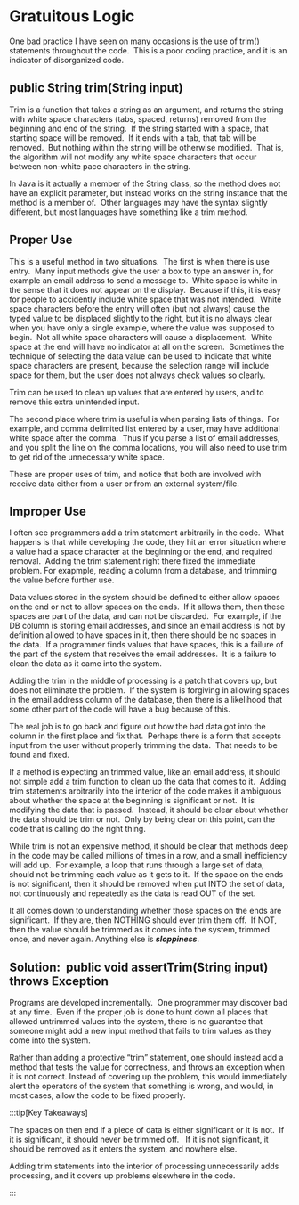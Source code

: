 #  Gratuitous Logic

One bad practice I have seen on many occasions is the use of trim() statements throughout the code.  This is a poor coding practice, and it is an indicator of disorganized code.

## public String trim(String input)

Trim is a function that takes a string as an argument, and returns the string with white space characters (tabs, spaced, returns) removed from the beginning and end of the string.  If the string started with a space, that starting space will be removed.  If it ends with a tab, that tab will be removed.  But nothing within the string will be otherwise modified.  That is, the algorithm will not modify any white space characters that occur between non-white pace characters in the string.  

In Java is it actually a member of the String class, so the method does not have an explicit parameter, but instead works on the string instance that the method is a member of.  Other languages may have the syntax slightly different, but most languages have something like a trim method.

## Proper Use

This is a useful method in two situations.  The first is when there is use entry.  Many input methods give the user a box to type an answer in, for example an email address to send a message to.  White space is white in the sense that it does not appear on the display.  Because if this, it is easy for people to accidently include white space that was not intended.  White space characters before the entry will often (but not always) cause the typed value to be displaced slightly to the right, but it is no always clear when you have only a single example, where the value was supposed to begin.  Not all white space characters will cause a displacement.  White space at the end will have no indicator at all on the screen.  Sometimes the technique of selecting the data value can be used to indicate that white space characters are present, because the selection range will include space for them, but the user does not always check values so clearly.  

Trim can be used to clean up values that are entered by users, and to remove this extra unintended input.  

The second place where trim is useful is when parsing lists of things.  For example, and comma delimited list entered by a user, may have additional white space after the comma.  Thus if you parse a list of email addresses, and you split the line on the comma locations, you will also need to use trim to get rid of the unnecessary white space.  

These are proper uses of trim, and notice that both are involved with receive data either from a user or from an external system/file.

## Improper Use

I often see programmers add a trim statement arbitrarily in the code.  What happens is that while developing the code, they hit an error situation where a value had a space character at the beginning or the end, and required removal.  Adding the trim statement right there fixed the immediate problem. For exapmple, reading a column from a database, and trimming the value before further use. 

Data values stored in the system should be defined to either allow spaces on the end or not to allow spaces on the ends.  If it allows them, then these spaces are part of the data, and can not be discarded.  For example, if the DB column is storing email addresses, and since an email address is not by definition allowed to have spaces in it, then there should be no spaces in the data.  If a programmer finds values that have spaces, this is a failure of the part of the system that receives the email addresses.  It is a failure to clean the data as it came into the system. 

Adding the trim in the middle of processing is a patch that covers up, but does not eliminate the problem.  If the system is forgiving in allowing spaces in the email address column of the database, then there is a likelihood that some other part of the code will have a bug because of this.  

The real job is to go back and figure out how the bad data got into the column in the first place and fix that.  Perhaps there is a form that accepts input from the user without properly trimming the data.  That needs to be found and fixed. 

If a method is expecting an trimmed value, like an email address, it should not simple add a trim function to clean up the data that comes to it.  Adding trim statements arbitrarily into the interior of the code makes it ambiguous about whether the space at the beginning is significant or not.  It is modifying the data that is passed.  Instead, it should be clear about whether the data should be trim or not.  Only by being clear on this point, can the code that is calling do the right thing.

While trim is not an expensive method, it should be clear that methods deep in the code may be called millions of times in a row, and a small inefficiency will add up.  For example, a loop that runs through a large set of data, should not be trimming each value as it gets to it.  If the space on the ends is not significant, then it should be removed when put INTO the set of data, not continuously and repeatedly as the data is read OUT of the set.  

It all comes down to understanding whether those spaces on the ends are significant.  If they are, then NOTHING should ever trim them off.  If NOT, then the value should be trimmed as it comes into the system, trimmed once, and never again. Anything else is **_sloppiness_**.

## Solution:  public void assertTrim(String input) throws Exception

Programs are developed incrementally.  One programmer may discover bad at any time.  Even if the proper job is done to hunt down all places that allowed untrimmed values into the system, there is no guarantee that someone might add a new input method that fails to trim values as they come into the system.  

Rather than adding a protective “trim” statement, one should instead add a method that tests the value for correctness, and throws an exception when it is not correct. Instead of covering up the problem, this would immediately alert the operators of the system that something is wrong, and would, in most cases, allow the code to be fixed properly.

:::tip[Key Takeaways]

The spaces on then end if a piece of data is either significant or it is not.  If it is significant, it should never be trimmed off.   If it is not significant, it should be removed as it enters the system, and nowhere else. 

Adding trim statements into the interior of processing unnecessarily adds processing, and it covers up problems elsewhere in the code.

:::